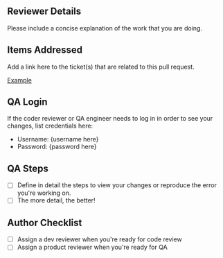 ## Reviewer Details
Please include a concise explanation of the work that you are doing.

## Items Addressed
Add a link here to the ticket(s) that are related to this pull request.

[Example](https://jira.com)

## QA Login
If the coder reviewer or QA engineer needs to log in in order to see your changes, list credentials here:
- Username: {username here}
- Password: {password here}

## QA Steps
- [ ] Define in detail the steps to view your changes or reproduce the error you're working on.
- [ ] The more detail, the better!
  
## Author Checklist
- [ ] Assign a dev reviewer when you're ready for code review
- [ ] Assign a product reviewer when you're ready for QA
